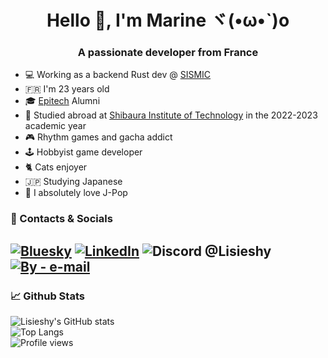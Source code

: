 <h1 align="center">Hello 👋, I'm Marine ヾ(•ω•`)o</h1>
<h3 align="center">A passionate developer from France</h3>

<!-- <h2 align="center"> I'm actively looking for new opportunities! Contact me by email at <a href="mailto:lisieshy@catgirl.fr">lisieshy@catgirl.fr</a> if you want to talk!</h2> -->

- 💻 Working as a backend Rust dev @ [SISMIC](https://sismic.fr)
- 🇫🇷 I'm 23 years old
- 🎓 [Epitech](https://epitech.eu/) Alumni
- 🗾 Studied abroad at [Shibaura Institute of Technology](https://www.shibaura-it.ac.jp/en/) in the 2022-2023 academic year
- 🎮 Rhythm games and gacha addict
- 🕹️ Hobbyist game developer
- 🐈 Cats enjoyer
- 🇯🇵 Studying Japanese
- 🎵 I absolutely love J-Pop

### 🔗 Contacts & Socials 

[![Bluesky](https://img.shields.io/static/v1?label=&message=Bluesky&color=gray&style=for-the-badge&logo=bluesky)](https://bsky.app/profile/lisieshy.catgirl.fr)
[![LinkedIn](https://img.shields.io/static/v1?label=&message=LinkedIn&color=gray&style=for-the-badge&logo=linkedin)](https://www.linkedin.com/in/lisieshy/)
![Discord @Lisieshy](https://img.shields.io/static/v1?label=&message=Discord+%40Lisieshy&color=gray&style=for-the-badge&logo=Discord)
[![By - e-mail](https://img.shields.io/static/v1?label=By&message=e-mail&color=ff69b4&style=for-the-badge)](mailto:lisieshy@catgirl.fr)
---

### 📈 Github Stats

![Lisieshy's GitHub stats](https://github-readme-stats.vercel.app/api?username=Lisieshy&bg_color=30,e96443,904e95&title_color=fff&text_color=fff&include_all_commits=true&icon_color=fff&count_private=true&show_icons=true)
<br/>
![Top Langs](https://github-readme-stats.vercel.app/api/top-langs/?username=Lisieshy&bg_color=30,e96443,904e95&title_color=fff&text_color=fff&langs_count=5&layout=compact)
<br/>
![Profile views](https://komarev.com/ghpvc/?username=Lisieshy&color=FD428D)
<!--
**Lisieshy/Lisieshy** is a ✨ _special_ ✨ repository because its `README.md` (this file) appears on your GitHub profile.

Here are some ideas to get you started:

- 🔭 I’m currently working on ...
- 🌱 I’m currently learning ...
- 👯 I’m looking to collaborate on ...
- 🤔 I’m looking for help with ...
- 💬 Ask me about ...
- 📫 How to reach me: ...
- 😄 Pronouns: ...
- ⚡ Fun fact: ...
-->
